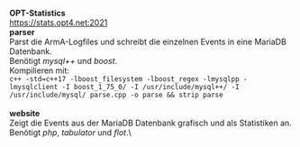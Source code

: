 **OPT-Statistics**\
https://stats.opt4.net:2021
\
**parser**\
Parst die ArmA-Logfiles und schreibt die einzelnen Events in eine MariaDB Datenbank.\
Benötigt *mysql++* und *boost*.\
Kompilieren mit:\
`c++ -std=c++17 -lboost_filesystem -lboost_regex -lmysqlpp -lmysqlclient -I boost_1_75_0/ -I /usr/include/mysql++/ -I /usr/include/mysql/ parse.cpp -o parse && strip parse`\
\
**website**\
Zeigt die Events aus der MariaDB Datenbank grafisch und als Statistiken an.\
Benötigt *php*, *tabulator* und *flot*.\
